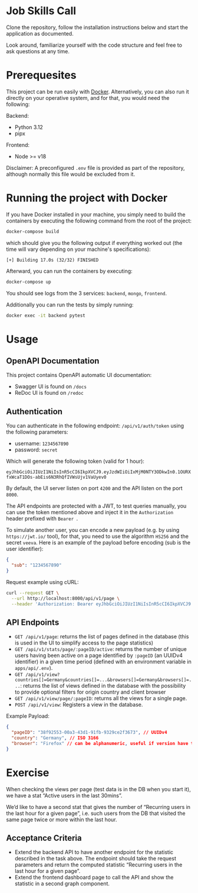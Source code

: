 # Job Skills Call

Clone the repository, follow the installation instructions below and start the 
application as documented. 

Look around, familiarize yourself with the code structure and feel free to ask 
questions at any time.

# Prerequesites

This project can be run easily with [Docker](https://www.docker.com/). Alternatively, 
you can also run it  directly on your operative system, and for that, you would 
need the following:

Backend:

* Python 3.12
* pipx

Frontend:

* Node >= v18

Disclaimer: A preconfigured `.env` file is provided as part of the repository,
although normally this file would be excluded from it.


# Running the project with Docker

If you have Docker installed in your machine, you simply need to build the 
containers by executing the following command from the root of the project:

```bash
docker-compose build
```

which should give you the following output if everything worked out (the time
will vary depending on your machine's specifications):

```
[+] Building 17.0s (32/32) FINISHED
```

Afterward, you can run the containers by executing:

```bash
docker-compose up
```

You should see logs from the 3 services: `backend`, `mongo`, `frontend`.

Additionally you can run the tests by simply running:

```bash
docker exec -it backend pytest
```

# Usage

## OpenAPI Documentation

This project contains OpenAPI automatic UI documentation:

* Swagger UI is found on `/docs`
* ReDoc UI is found on  `/redoc`

## Authentication

You can authenticate in the following endpoint: `/api/v1/auth/token` using
the following parameters:

* username: `1234567890`
* password: `secret`

Which will generate the following token (valid for 1 hour):

`eyJhbGciOiJIUzI1NiIsInR5cCI6IkpXVCJ9.eyJzdWIiOiIxMjM0NTY3ODkwIn0.1OURXfxWcaT1DOs-abEis6N3RhQfIVWsUjv1VaUyev0`

By default, the UI server listen on port `4200` and the API listen on the port `8000`.

The API endpoints are protected with a JWT, to test queries manually, you can 
use the token mentioned above and inject it in the `Authorization` header 
prefixed with `Bearer `.

To simulate another user, you can encode a new payload (e.g. by using 
`https://jwt.io/` tool), for that, you need to use the algorithm `HS256` and 
the secret `veeva`. Here is an example of the payload before encoding (sub is 
the user identifier):

```json
{
  "sub": "1234567890"
}
```

Request example using cURL:

```bash
curl --request GET \
  --url http://localhost:8000/api/v1/page \
  --header 'Authorization: Bearer eyJhbGciOiJIUzI1NiIsInR5cCI6IkpXVCJ9.eyJzdWIiOiIxMjM0NTY3ODkwIn0.1OURXfxWcaT1DOs-abEis6N3RhQfIVWsUjv1VaUyev0'
```

## API Endpoints

* `GET /api/v1/page`: returns the list of pages defined in the database (this is used in the UI to simplify access to the page statistics)
* `GET /api/v1/stats/page/:pageID/active`: returns the number of unique users having been active on a page identified by `:pageID` (an UUIDv4 identifier) in a given time period (defined with an environment variable in `apps/api/.env`).
* `GET /api/v1/view?countries[]=Germany&countries[]=...&browsers[]=Germany&browsers[]=...`: returns the list of views defined in the database with the possibility to provide optional filters for origin country and client browser
* `GET /api/v1/view/page/:pageID`: returns all the views for a single page.
* `POST /api/v1/view`: Registers a view in the database.

Example Payload:

```json
{
  "pageID": "38f92553-00a3-43d1-91fb-9329ce2f3673", // UUIDv4
  "country": "Germany", // ISO 3166
  "browser": "Firefox" // can be alphanumeric, useful if version have to be specified
}
```

# Exercise

When checking the views per page (test data is in the DB when you start it), we 
have a stat “Active users in the last 30mins”. 

We’d like to have a second stat that gives the number of “Recurring users in 
the last hour for a given page”, i.e. such users from the DB that visited the 
same page twice or more within the last hour.

## Acceptance Criteria

* Extend the backend API to have another endpoint for the statistic described in 
the task above. The endpoint should take the request parameters and return the 
computed statistic “Recurring users in the last hour for a given page”.
* Extend the frontend dashboard page to call the API and show the statistic in a 
second graph component.
